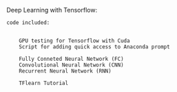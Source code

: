 Deep Learning with Tensorflow:

    code included:

 
        GPU testing for Tensorflow with Cuda 
        Script for adding quick access to Anaconda prompt

        Fully Conneted Neural Network (FC)
        Convolutional Neural Network (CNN)
        Recurrent Neural Network (RNN)
        
        TFlearn Tutorial


